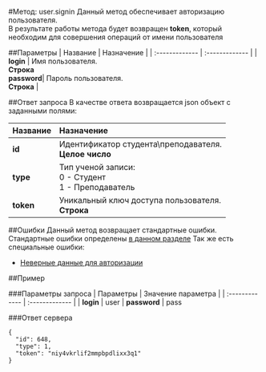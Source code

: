 #Метод: user.signin <a name="user.signin"/>
Данный метод обеспечивает авторизацию пользователя.  
В результате работы метода будет возвращен **token**, который необходим для совершения операций от имени пользователя

##Параметры
| Название     | Назначение     |
| :------------- | :------------- |
| **login**      | Имя пользователя.  <br>**Строка**       
**password**| Пароль пользователя. <br>**Строка** |

##Ответ запроса
В качестве ответа возвращается json объект с заданными полями:

| Название        | Назначение     |
| :------------- | :------------- |
| **id** | Идентификатор студента\преподавателя. <br> **Целое число**
| **type** | Тип ученой записи: <br> 0 - Студент<br> 1 - Преподаватель
|**token**| Уникальный ключ доступа пользователя.<br> **Строка**|


##Ошибки
Данный метод возвращает стандартные ошибки.  
Стандартные ошибки определены [в данном разделе](#errors)
Так же есть специальные ошибки:
- [Неверные данные для авторизации](#AuthError)

##Пример

###Параметры запроса
| Параметры | Значение параметра     |
| :------------- | :------------- |
| **login**       | user       |
**password** | pass

###Ответ сервера

```
{
  "id": 648,
  "type": 1,
  "token": "niy4vkrlif2mmpbpdlixx3q1"
}
```

